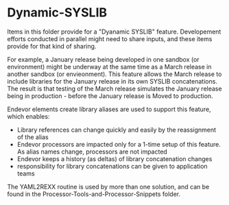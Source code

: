 # Dynamic-SYSLIB

Items in this folder provide for a "Dyanamic SYSLIB" feature. Developement efforts conducted in parallel might need to share inputs, and these items provide for that kind of sharing. 

For example, a January release being developed in one sandbox (or environment) might be underway at the same time as a March release in another sandbox (or envieonment). This feature allows the March release to include libraries for the January release in its own SYSLIB concatenations. The result is that testing of the March release simulates the January release being in production - before the January release is Moved to production.

Endevor elements create library aliases are used to support this feature, which enables:
  - Library references can change quickly and easily by the reassignment of the alias
  - Endevor processors are impacted only for a 1-time setup of this feature. As alias names change, processors are not impacted
  - Endevor keeps a history (as deltas) of library concatenation changes
  - responsibility for library concatenations can be given to application teams

The YAML2REXX routine is used by more than one solution, and can be found in the Processor-Tools-and-Processor-Snippets folder.
